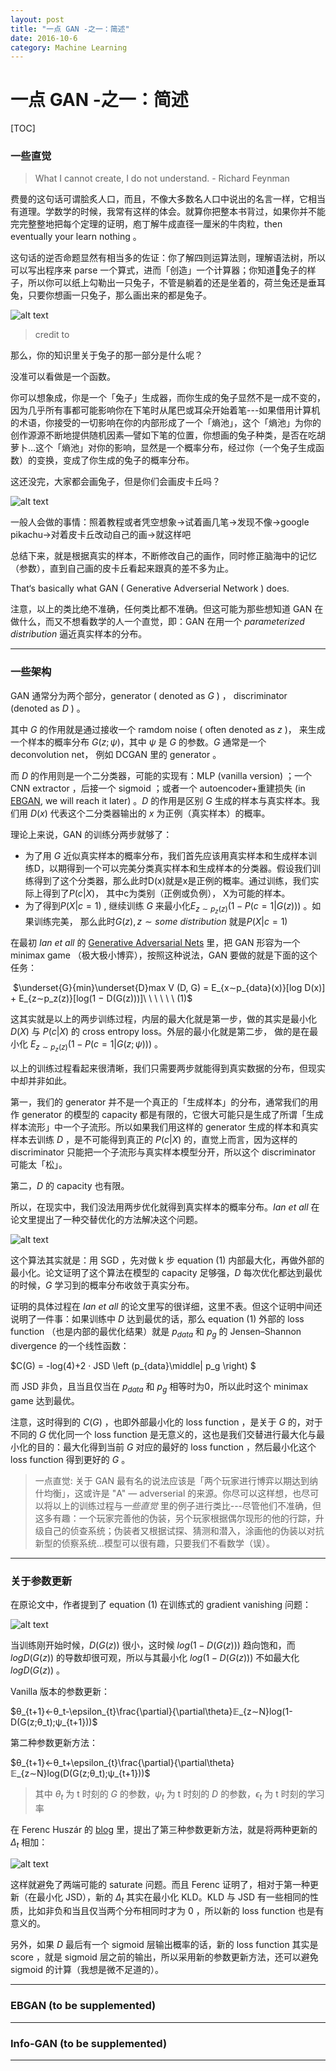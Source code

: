```yaml
---
layout: post
title: "一点 GAN -之一：简述"
date: 2016-10-6
category: Machine Learning
---
```


# 一点 GAN -之一：简述 

[TOC]

### 一些直觉



>  What I cannot create, I do not understand. - Richard Feynman

费曼的这句话可谓脍炙人口，而且，不像大多数名人口中说出的名言一样，它相当有道理。学数学的时候，我常有这样的体会。就算你把整本书背过，如果你并不能完完整整地把每个定理的证明，庖丁解牛成直径一厘米的牛肉粒，then eventually your learn nothing 。

这句话的逆否命题显然有相当多的佐证：你了解四则运算法则，理解语法树，所以可以写出程序来 parse 一个算式，进而「创造」一个计算器；你知道🐰兔子的样子，所以你可以纸上勾勒出一只兔子，不管是躺着的还是坐着的，荷兰兔还是垂耳兔，只要你想画一只兔子，那么画出来的都是兔子。

![alt text][logo]

> credit to 

那么，你的知识里关于兔子的那一部分是什么呢？



没准可以看做是一个函数。



你可以想象成，你是一个「兔子」生成器，而你生成的兔子显然不是一成不变的，因为几乎所有事都可能影响你在下笔时从尾巴或耳朵开始着笔---如果借用计算机的术语，你接受的一切影响在你的内部形成了一个「熵池」，这个「熵池」为你的创作源源不断地提供随机因素—譬如下笔的位置，你想画的兔子种类，是否在吃胡萝卜…这个「熵池」对你的影响，显然是一个概率分布，经过你（一个兔子生成函数）的变换，变成了你生成的兔子的概率分布。

这还没完，大家都会画兔子，但是你们会画皮卡丘吗？

![alt text][pikachu]



一般人会做的事情：照着教程或者凭空想象->试着画几笔->发现不像->google pikachu->对着皮卡丘改动自己的画->就这样吧

总结下来，就是根据真实的样本，不断修改自己的画作，同时修正脑海中的记忆（参数），直到自己画的皮卡丘看起来跟真的差不多为止。

That‘s basically what GAN ( Generative Adverserial Network ) does.

注意，以上的类比绝不准确，任何类比都不准确。但这可能为那些想知道 GAN 在做什么，而又不想看数学的人一个直觉，即：GAN 在用一个 *parameterized distribution* 逼近真实样本的分布。

***



### 一些架构

GAN 通常分为两个部分，generator ( denoted as $G$ ) ， discriminator (denoted as $D$ ) 。

其中 $G$ 的作用就是通过接收一个 ramdom noise ( often denoted as $z$ )， 来生成一个样本的概率分布 $G(z;\psi)$，其中 $\psi$ 是 $G$ 的参数。$G$ 通常是一个 deconvolution net， 例如 DCGAN 里的 generator 。

而 $D$ 的作用则是一个二分类器，可能的实现有：MLP (vanilla version) ；一个 CNN extractor ，后接一个 sigmoid ；或者一个 autoencoder+重建损失 (in [EBGAN][2], we will reach it later)  。$D$ 的作用是区别 $G$ 生成的样本与真实样本。我们用 $D(x)$ 代表这个二分类器输出的 $x$ 为正例（真实样本）的概率。 

理论上来说，GAN 的训练分两步就够了：

* 为了用 $G$ 近似真实样本的概率分布，我们首先应该用真实样本和生成样本训练D，以期得到一个可以完美分类真实样本和生成样本的分类器。假设我们训练得到了这个分类器，那么此时D(x)就是x是正例的概率。通过训练，我们实际上得到了$P(c|X)$， 其中c为类别（正例或负例）， X为可能的样本。
* 为了得到$P(X|c=1)$ , 继续训练 $G$ 来最小化$E_{z∼p_z(z)}(1-P(c=1|G(z)))$ 。如果训练完美， 那么此时$G(z), z∼some\ distribution$ 就是$P(X|c=1)$

在最初 *Ian et all* 的 [Generative Adversarial Nets][1] 里，把 GAN 形容为一个 minimax game （极大极小博弈），按照这种说法，GAN 要做的就是下面的这个任务：

​     $\underset{G}{min}\underset{D}max V (D, G) = E_{x∼p_{data}(x)}[log D(x)] + E_{z∼p_z(z)}[log(1 − D(G(z)))]\ \ \ \ \ \ (1)$

这其实就是以上的两步训练过程，内层的最大化就是第一步，做的其实是最小化 $D(X)$ 与 $P(c|X)$ 的 cross entropy loss。外层的最小化就是第二步， 做的是在最小化 $E_{z∼p_z(z)}(1-P(c=1|G(z;\psi)))$ 。



以上的训练过程看起来很清晰，我们只需要两步就能得到真实数据的分布，但现实中却并非如此。

第一，我们的 generator 并不是一个真正的「生成样本」的分布，通常我们的用作 generator 的模型的 capacity 都是有限的，它很大可能只是生成了所谓「生成样本流形」中一个子流形。所以如果我们用这样的 generator 生成的样本和真实样本去训练 $D$ ，是不可能得到真正的 $P(c|X)$ 的，直觉上而言，因为这样的 discriminator 只能把一个子流形与真实样本模型分开，所以这个 discriminator 可能太「松」。

第二，$D$ 的 capacity 也有限。

所以，在现实中，我们没法用两步优化就得到真实样本的概率分布。*Ian et all* 在论文里提出了一种交替优化的方法解决这个问题。

![alt text][algo]

这个算法其实就是：用 SGD ，先对做 k 步 equation (1) 内部最大化，再做外部的最小化。论文证明了这个算法在模型的 capacity 足够强，$D$ 每次优化都达到最优的时候，$G$ 学习到的概率分布收敛于真实分布。

证明的具体过程在 *Ian et all* 的论文里写的很详细，这里不表。但这个证明中间还说明了一件事：如果训练中 $D$ 达到最优的话，那么 equation (1) 外部的 loss function （也是内部的最优化结果）就是 $p_{data}$ 和 $p_g$ 的 Jensen–Shannon divergence 的一个线性函数：

$C(G) = -log(4)+2 · JSD \left (p_{data}\middle\| p_g \right) $ 

而 JSD 非负，且当且仅当在 $p_{data}$ 和 $p_g$ 相等时为0，所以此时这个 minimax game 达到最优。

注意，这时得到的 $C(G)$ ，也即外部最小化的 loss function ，是关于 $G$ 的，对于不同的 $G$ 优化同一个 loss function 是无意义的，这也是我们交替进行最大化与最小化的目的：最大化得到当前 $G$ 对应的最好的 loss function ，然后最小化这个 loss function 得到更好的 $G$ 。

> 一点直觉: 关于 GAN 最有名的说法应该是「两个玩家进行博弈以期达到纳什均衡」，这或许是 "A" — adverserial 的来源。你尽可以这样想，也尽可以将以上的训练过程与*一些直觉* 里的例子进行类比---尽管他们不准确，但这多有趣：一个玩家完善他的伪装，另个玩家根据偶尔现形的他的行踪，升级自己的侦查系统；伪装者又根据试探、猜测和潜入，涂画他的伪装以对抗新型的侦察系统...模型可以很有趣，只要我们不看数学（误）。

---



### 关于参数更新

在原论文中，作者提到了 equation (1) 在训练式的 gradient vanishing 问题：

![alt text][gv]



当训练刚开始时候，$D(G(z))$ 很小，这时候 $log(1-D(G(z)))$ 趋向饱和，而 $logD(G(z))$ 的导数却很可观，所以与其最小化 $log(1-D(G(z)))$ 不如最大化  $logD(G(z))$ 。

Vanilla 版本的参数更新：

$θ_{t+1}←θ_t-\epsilon_{t}\frac{\partial}{\partial\theta}𝔼_{z∼N}log(1-D(G(z;θ_t);ψ_{t+1}))$ 

第二种参数更新方法：

$θ_{t+1}←θ_t+\epsilon_{t}\frac{\partial}{\partial\theta}𝔼_{z∼N}log(D(G(z;θ_t);ψ_{t+1}))$ 

> 其中 $\theta_{t}$ 为 t 时刻的 $G$ 的参数，$\psi_t$ 为 t 时刻的 $D$ 的参数，$\epsilon_t$ 为 t 时刻的学习率

在 Ferenc Huszár 的 [blog][blog] 里，提出了第三种参数更新方法，就是将两种更新的 $\Delta_{t}$ 相加：

![alt text][third method]

这样就避免了两端可能的 saturate 问题。而且 Ferenc 证明了，相对于第一种更新（在最小化 JSD），新的 $\Delta_t$ 其实在最小化 KLD。KLD 与 JSD 有一些相同的性质，比如非负和当且仅当两个分布相同时才为 0 ，所以新的 loss function 也是有意义的。

另外，如果 $D$ 最后有一个 sigmoid 层输出概率的话，新的 loss function 其实是 score ，就是 sigmoid 层之前的输出，所以采用新的参数更新方法，还可以避免 sigmoid 的计算（我想是微不足道的）。

---

### EBGAN (to be supplemented)

---

### Info-GAN (to be supplemented)

---



[logo]:http://xm.xuelema.com/attached/image/20140523/20140523152438_5841.jpg
[pikachu]:http://ww4.sinaimg.cn/large/0061BuRPgw1f8jji3k6qfj30dw0ni775.jpg
[algo]:http://ww3.sinaimg.cn/large/0061BuRPgw1f8l5eb0zhnj30u80jm11u.jpg
[gv]:http://ww2.sinaimg.cn/large/0061BuRPgw1f8l85gz81oj30uk04rn1o.jpg
[blog]:http://www.inference.vc/an-alternative-update-rule-for-generative-adversarial-networks/
[third method]:http://ww4.sinaimg.cn/large/0061BuRPgw1f8l90axux9j30qb02hglx.jpg
[1]:https://arxiv.org/pdf/1406.2661v1.pdf
[2]:https://arxiv.org/abs/1609.03126



